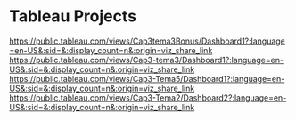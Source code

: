 # Tableau Projects
https://public.tableau.com/views/Cap3tema3Bonus/Dashboard1?:language=en-US&:sid=&:display_count=n&:origin=viz_share_link
https://public.tableau.com/views/Cap3-tema3/Dashboard1?:language=en-US&:sid=&:display_count=n&:origin=viz_share_link
https://public.tableau.com/views/Cap3-Tema5/Dashboard1?:language=en-US&:sid=&:display_count=n&:origin=viz_share_link
https://public.tableau.com/views/Cap3-Tema2/Dashboard2?:language=en-US&:sid=&:display_count=n&:origin=viz_share_link
